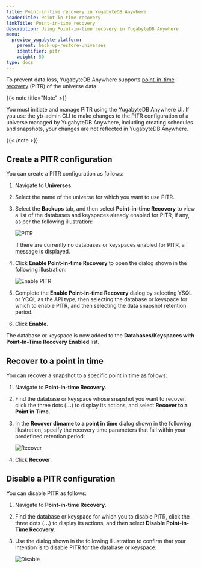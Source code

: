 ```yaml
---
title: Point-in-time recovery in YugabyteDB Anywhere
headerTitle: Point-in-time recovery
linkTitle: Point-in-time recovery
description: Using Point-in-time recovery in YugabyteDB Anywhere
menu:
  preview_yugabyte-platform:
    parent: back-up-restore-universes
    identifier: pitr
    weight: 50
type: docs
---
```


To prevent data loss, YugabyteDB Anywhere supports [point-in-time recovery](../../../manage/backup-restore/point-in-time-recovery/) (PITR) of the universe data.

{{< note title="Note" >}}

You must initiate and manage PITR using the YugabyteDB Anywhere UI. If you use the yb-admin CLI to make changes to the PITR configuration of a universe managed by YugabyteDB Anywhere, including creating schedules and snapshots, your changes are not reflected in YugabyteDB Anywhere.

{{< /note >}}

## Create a PITR configuration

You can create a PITR configuration as follows:

1. Navigate to **Universes**.

1. Select the name of the universe for which you want to use PITR.

1. Select the **Backups** tab, and then select **Point-in-time Recovery** to view a list of the databases and keyspaces already enabled for PITR, if any, as per the following illustration:

   ![PITR](/images/yp/pitr-main.png)

   If there are currently no databases or keyspaces enabled for PITR, a message is displayed.

1. Click **Enable Point-in-time Recovery** to open the dialog shown in the following illustration:

   ![Enable PITR](/images/yp/enable-pitr.png)

1. Complete the **Enable Point-in-time Recovery** dialog by selecting YSQL or YCQL as the API type, then selecting the database or keyspace for which to enable PITR, and then selecting the data snapshot retention period.

1. Click **Enable**.

The database or keyspace is now added to the **Databases/Keyspaces with Point-In-Time Recovery Enabled** list.

## Recover to a point in time

You can recover a snapshot to a specific point in time as follows:

1. Navigate to **Point-in-time Recovery**.

2. Find the database or keyspace whose snapshot you want to recover, click the three dots (**...**) to display its actions, and select **Recover to a Point in Time**.

3. In the **Recover dbname to a point in time** dialog shown in the following illustration, specify the recovery time parameters that fall within your predefined retention period:

   ![Recover](/images/yp/pitr-recover.png)

4. Click **Recover**.

## Disable a PITR configuration

You can disable PITR as follows:

1. Navigate to **Point-in-time Recovery**.

2. Find the database or keyspace for which you to disable PITR, click the three dots (**...**) to display its actions, and then select **Disable Point-in-Time Recovery**.

3. Use the dialog shown in the following illustration to confirm that your intention is to disable PITR for the database or keyspace:

   ![Disable](/images/yp/pitr-disable.png)
